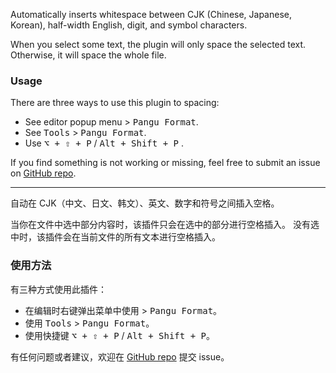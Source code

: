 <!-- Plugin description -->
Automatically inserts whitespace between CJK (Chinese, Japanese, Korean), half-width English, digit, and symbol characters.

When you select some text, the plugin will only space the selected text.
Otherwise, it will space the whole file.

### Usage
There are three ways to use this plugin to spacing:
- See editor popup menu > <kbd>Pangu Format</kbd>.
- See <kbd>Tools</kbd> > <kbd>Pangu Format</kbd>.
- Use <kbd>⌥ + ⇧ + P</kbd> / <kbd>Alt + Shift + P</kbd> .

If you find something is not working or missing, feel free to submit an issue on [GitHub repo](https://github.com/LiLittleCat/intellij-pangu).

---

自动在 CJK（中文、日文、韩文）、英文、数字和符号之间插入空格。

当你在文件中选中部分内容时，该插件只会在选中的部分进行空格插入。 没有选中时，该插件会在当前文件的所有文本进行空格插入。

### 使用方法
有三种方式使用此插件：
- 在编辑时右键弹出菜单中使用 > <kbd>Pangu Format</kbd>。
- 使用 <kbd>Tools</kbd> > <kbd>Pangu Format</kbd>。
- 使用快捷键 <kbd>⌥ + ⇧ + P</kbd> / <kbd>Alt + Shift + P</kbd>。


有任何问题或者建议，欢迎在 [GitHub repo](https://github.com/LiLittleCat/intellij-pangu) 提交 issue。

<!-- Plugin description end -->